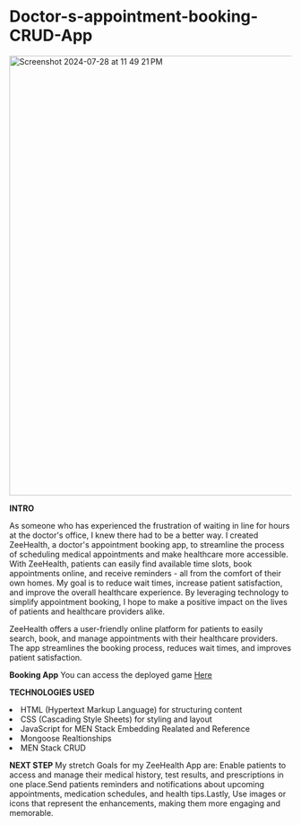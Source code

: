 # Doctor-s-appointment-booking-CRUD-App
<img width="784" alt="Screenshot 2024-07-28 at 11 49 21 PM" src="https://github.com/user-attachments/assets/731c9b80-9c0c-43e7-9c6f-083d03290f75">

**INTRO**

As someone who has experienced the frustration of waiting in line for hours at the doctor's office, I knew there had to be a better way. I created ZeeHealth, a doctor's appointment booking app, to streamline the process of scheduling medical appointments and make healthcare more accessible. With ZeeHealth, patients can easily find available time slots, book appointments online, and receive reminders - all from the comfort of their own homes. My goal is to reduce wait times, increase patient satisfaction, and improve the overall healthcare experience. By leveraging technology to simplify appointment booking, I hope to make a positive impact on the lives of patients and healthcare providers alike.

ZeeHealth offers a user-friendly online platform for patients to easily search, book, and manage appointments with their healthcare providers. The app streamlines the booking process, reduces wait times, and improves patient satisfaction.

**Booking App**
You can access the deployed game <a href="[https://blooming-atoll-34498-8adc70b2a623.herokuapp.com/users/66abc9ab0862ff50e525300f/appointments](https://blooming-atoll-34498-8adc70b2a623.herokuapp.com)">Here</a> 

**TECHNOLOGIES USED**

<li>HTML (Hypertext Markup Language) for structuring content</li>
<li>CSS (Cascading Style Sheets) for styling and layout</li>
<li>JavaScript for MEN Stack Embedding Realated and Reference </li>
<li>Mongoose Realtionships</li>
<li>MEN Stack CRUD</li>

**NEXT STEP**
My stretch Goals for my ZeeHealth App are: Enable patients to access and manage their medical history, test results, and prescriptions in one place.Send patients reminders and notifications about upcoming appointments, medication schedules, and health tips.Lastly, Use images or icons that represent the enhancements, making them more engaging and memorable.
